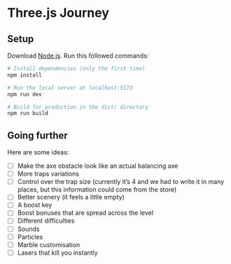 # Three.js Journey

## Setup

Download [Node.js](https://nodejs.org/en/download/).
Run this followed commands:

```bash
# Install dependencies (only the first time)
npm install

# Run the local server at localhost:5173
npm run dev

# Build for production in the dist/ directory
npm run build
```

## Going further

Here are some ideas:

- [ ] Make the axe obstacle look like an actual balancing axe
- [ ] More traps variations
- [ ] Control over the trap size (currently it’s 4 and we had to write it in many places, but this information could come from the store)
- [ ] Better scenery (it feels a little empty)
- [ ] A boost key
- [ ] Boost bonuses that are spread across the level
- [ ] Different difficulties
- [ ] Sounds
- [ ] Particles
- [ ] Marble customisation
- [ ] Lasers that kill you instantly
